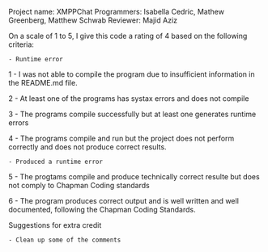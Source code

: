 Project name: XMPPChat 
Programmers: Isabella Cedric, Mathew Greenberg, Matthew Schwab
Reviewer: Majid Aziz

On a scale of 1 to 5, I give this code a rating of 4 based on the following criteria:

	- Runtime error

1 - I was not able to compile the program due to insufficient information in the README.md file.

2 - At least one of the programs has systax errors and does not compile

3 - The programs compile successfully but at least one generates runtime errors

4 - The programs compile and run but the project does not perform correctly and does not produce correct results.
	
	- Produced a runtime error

5 - The progtams compile and produce technically correct resulte but does not comply to Chapman Coding standards

6 - The program produces correct output and is well written and well documented, following the Chapman Coding Standards.

Suggestions for extra credit

	- Clean up some of the comments
